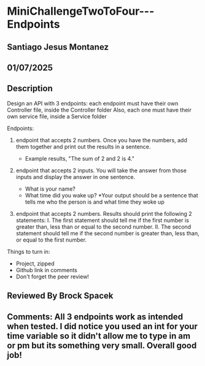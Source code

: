# MiniChallengeTwoToFour---Endpoints

## Santiago Jesus Montanez

## 01/07/2025

## Description

Design an API with 3 endpoints: each endpoint must have their own Controller file, inside the Controller folder
Also, each one must have their own service file, inside a Service folder

Endpoints:

1. endpoint that accepts 2 numbers.  Once you have the numbers, add them together and print out the results in a sentence.
     - Example results, "The sum of 2 and 2 is 4."

2. endpoint that accepts 2 inputs. You will take the answer from those inputs and display the answer in one sentence.
     - What is your name?
     - What time did you wake up?
     *Your output should be a sentence that tells me who the person is and what time they woke up

3. endpoint that accepts 2 numbers. Results should print the following 2 statements:
     I. The first statement should tell me if the first number is greater than, less than or equal to the second number.
     II. The second statement should tell me if the second number is greater than, less than, or equal to the first number.

Things to turn in:

- Project, zipped
- Github link in comments
- Don't forget the peer review!

## Reviewed By Brock Spacek

## Comments: All 3 endpoints work as intended when tested. I did notice you used an int for your time variable so it didn't allow me to type in am or pm but its something very small. Overall good job!
